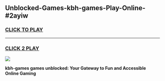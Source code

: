 
## Unblocked-Games-kbh-games-Play-Online-#2ayiw
<h3>
<a href="https://premium.freeplayer.one?title=kbh-games&ref=27F">CLICK TO PLAY</a></h3>
<hr>

<h3>
<a href="https://premium.freeplayer.one?title=kbh-games&ref=27F">CLICK 2 PLAY</a>
  
</h3>

<a href="https://premium.freeplayer.one?title=kbh-games&ref=27F"><img src="https://clearcache.store/games.png"></a>


**kbh-games games unblocked: Your Gateway to Fun and Accessible Online Gaming**
